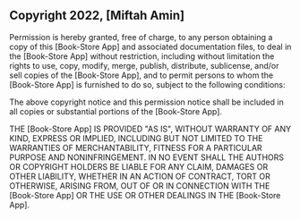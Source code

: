 ## Copyright 2022, [Miftah Amin]

Permission is hereby granted, free of charge, to any person obtaining a copy of this [Book-Store App] and associated documentation files, to deal in the [Book-Store App] without restriction, including without limitation the rights to use, copy, modify, merge, publish, distribute, sublicense, and/or sell copies of the [Book-Store App], and to permit persons to whom the [Book-Store App] is furnished to do so, subject to the following conditions:

The above copyright notice and this permission notice shall be included in all copies or substantial portions of the [Book-Store App].

THE [Book-Store App] IS PROVIDED "AS IS", WITHOUT WARRANTY OF ANY KIND, EXPRESS OR IMPLIED, INCLUDING BUT NOT LIMITED TO THE WARRANTIES OF MERCHANTABILITY, FITNESS FOR A PARTICULAR PURPOSE AND NONINFRINGEMENT. IN NO EVENT SHALL THE AUTHORS OR COPYRIGHT HOLDERS BE LIABLE FOR ANY CLAIM, DAMAGES OR OTHER LIABILITY, WHETHER IN AN ACTION OF CONTRACT, TORT OR OTHERWISE, ARISING FROM, OUT OF OR IN CONNECTION WITH THE [Book-Store App] OR THE USE OR OTHER DEALINGS IN THE [Book-Store App].